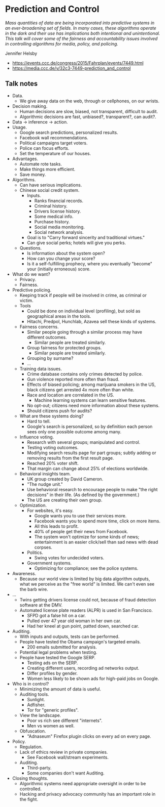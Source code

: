 # Prediction and Control

*Mass quantities of data are being incorporated into predictive systems in an ever-broadening set of fields. In many cases, these algorithms operate in the dark and their use has implications both intentional and unintentional. This talk will cover some of the fairness and accountability issues involved in controlling algorithms for media, policy, and policing.*

Jennifer Helsby

- https://events.ccc.de/congress/2015/Fahrplan/events/7449.html
- https://media.ccc.de/v/32c3-7449-prediction_and_control


## Talk notes

- Data.
    - We give away data on the web, through or cellphones, on our wrists.
- Decision making.
    - Human decisions are slow, biased, not transparent, difficult to audit.
    - Algorithmic decisions are fast, unbiased?, transparent?, can audit?.
- Data -> inference -> action.
- Usage.
    - Google search predictions, personalized results.
    - Facebook wall recommendations.
    - Political campaigns target voters.
    - Police can focus efforts.
    - Set the temperature of our houses.
- Advantages.
    - Automate rote tasks.
    - Make things more efficient.
    - Save money.
- Algorithms.
    - Can have serious implications.
    - Chinese social credit system.
        - Inputs.
            - Ranks financial records.
            - Criminal history.
            - Drivers license history.
            - Some medical info.
            - Purchase history.
            - Social media monitoring.
            - Social network analysis.
        - Goal is to "Carry forward sincerity and traditional virtues."
        - Can give social perks; hotels will give you perks.
    - Questions.
        - Is information about the system open?
        - How can you change your score?
        - Is it a self-fulfilling prophecy, where you eventually "become" your (initially erroneous) score.
- What do we want?
    - Privacy.
    - Fairness.
- Predictive policing.
    - Keeping track if people will be involved in crime, as criminal or victim.
    - Tools
        - Could be done on individual level (profiling), but sold as geographical areas in the tools.
        - Hitachi, Predpol, Hunchlab, Azavea sell these kinds of systems.
    - Fairness concerns.
        - Similar people going through a similar process may have different outcomes.
            - Similar people are treated similarly.
        - Group fairness for protected groups.
            - Similar people are treated similarly.
        - Grouping by surname?
        - ...
    - Training data issues.
        - Crime database contains only crimes detected by police.
        - Gun violence reported more often than fraud.
        - Effects of biased policing; among marijuana smokers in the US, black citizens get arrested 4x more often than white.
        - Race and location are correlated in the US.
            - Machine learning systems can learn sensitive features.
        - No opt-out; citizens need more information about these systems.
        - Should citizens push for audits?
    - What are these systems doing?
        - Hard to tell.
        - Google's search is personalized, so by definition each person sees only one possible outcome among many.
    - Influence voting.
        - Research with several groups; manipulated and control.
        - Testing voting outcomes.
        - Modifying search results page for part groups; subtly adding or removing results from the first result page.
        - Reached 20% voter shift.
        - That margin can change about 25% of elections worldwide.
    - Behavioral insights team.
        - UK group created by David Cameron.
        - "The nudge unit."
        - Use behavioral research to encourage people to make "the right decisions" in their life. (As defined by the government.)
        - The US are creating their own group.
    - Optimization.
        - For websites, it's easy.
            - Google wants you to use their services more.
            - Facebook wants you to spend more time, click on more items.
            - All this leads to profit.
            - 40% of people get their news from Facebook.
            - The system won't optimize for some kinds of news; entertainment is an easier click/sell than sad news with dead corpses.
        - Politics.
            - Swing votes for undecided voters.
        - Government systems.
            - Optimizing for compliance; see the police systems.
- Awareness.
    - Because our world view is limited by big data algorithm outputs, what we perceive as the "free world" is limited. We can't even see the barb wire.
- ...
    - Twins getting drivers license could not, because of fraud detection software at the DMV.
    - Automated license plate readers (ALPR) is used in San Francisco.
        - SFPD got a false hit on a car.
        - Pulled over 47 year old woman in her own car.
        - Had her kneel at gun point, patted down, searched car.
- Auditing.
    - With inputs and outputs, tests can be performed.
    - People have tested the Obama campaign's targeted emails.
        - 200 emails submitted for analysis.
    - Potential legal problems when testing.
    - People have tested the Google SERP.
        - Testing ads on the SERP.
        - Creating different users, recording ad networks output.
        - Differ profiles by gender.
        - Women less likely to be shown ads for high-paid jobs on Google.
- Who is in control?
    - Minimizing the amount of data is useful.
    - Auditing tools.
        - Sunlight.
        - Adfisher.
        - Tor for "generic profiles".
    - View the landscape.
        - Poor vs rich see different "internets".
        - Men vs women as well.
    - Obfuscation.
        - "Adnaseum" Firefox plugin clicks on every ad on every page.
- Policy.
    - Regulation.
    - Lack of ethics review in private companies.
        - See Facebook wall/stream experiments.
    - Auditing.
        - Third-party.
        - Some companies don't want Auditing.
- Closing thoughts.
    - Algorithmic systems need appropriate oversight in order to be controlled.
    - Hacking and privacy advocacy community has an important role in the fight.

